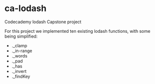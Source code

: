 # ca-lodash
Codecademy lodash Capstone project

For this project we implemented ten existing lodash functions, with some being simplified:

- ._clamp
- ._in-range
- ._words
- ._pad
- ._has
- ._invert
- ._findKey



